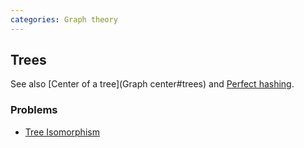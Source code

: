```yaml
---
categories: Graph theory
---
```


## Trees
See also [Center of a tree](Graph center#trees) and [Perfect hashing]().

### Problems
- [Tree Isomorphism](http://www.spoj.com/problems/TREEISO/)

